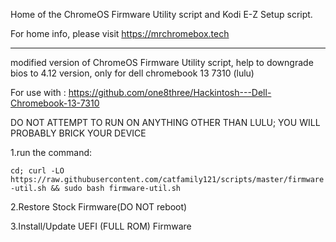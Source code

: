 Home of the ChromeOS Firmware Utility script and Kodi E-Z Setup script.

For home info, please visit https://mrchromebox.tech

--------------------------------------------------------------------------------------------------------------
modified version of ChromeOS Firmware Utility script, help to downgrade bios to 4.12 version, only for dell chromebook 13 7310 (lulu)

For use with : https://github.com/one8three/Hackintosh---Dell-Chromebook-13-7310

DO NOT ATTEMPT TO RUN ON ANYTHING OTHER THAN LULU; YOU WILL PROBABLY BRICK YOUR DEVICE

1.run the command:

```cd; curl -LO https://raw.githubusercontent.com/catfamily121/scripts/master/firmware-util.sh && sudo bash firmware-util.sh```

2.Restore Stock Firmware(DO NOT reboot)

3.Install/Update UEFI (FULL ROM) Firmware


